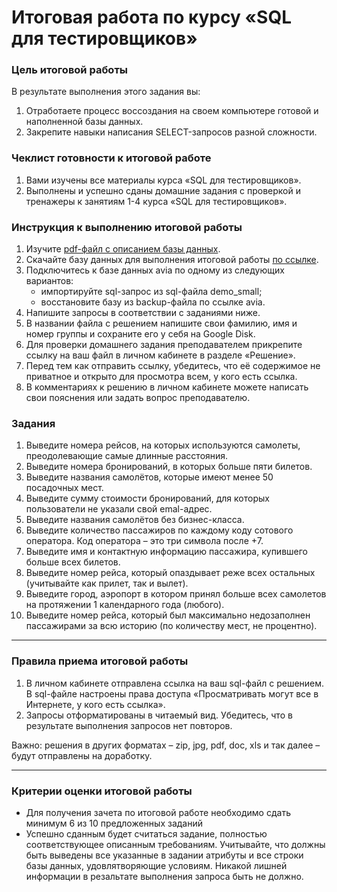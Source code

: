 # Итоговая работа по курсу «SQL для тестировщиков»

### Цель итоговой работы

В результате выполнения этого задания вы:

1. Отработаете процесс воссоздания на своем компьютере готовой и наполненной базы данных.
2. Закрепите навыки написания SELECT-запросов разной сложности.

### Чеклист готовности к итоговой работе

1.  Вами изучены все материалы курса «SQL для тестировщиков».
2.  Выполнены и успешно сданы домашние задания с проверкой и тренажеры к занятиям 1-4 курса «SQL для тестировщиков».

### Инструкция к выполнению итоговой работы

1. Изучите [pdf-файл с описанием базы данных](./bookings.pdf).
2. Скачайте базу данных для выполнения итоговой работы [по ссылке](https://github.com/netology-code/sqlshqa-diplom/releases).
2. Подключитесь к базе данных avia по одному из следующих вариантов:
   - импортируйте sql-запрос из sql-файла  demo_small;
   - восстановите базу из backup-файла по ссылке avia.
3. Напишите запросы в соответствии с заданиями ниже.
4. В названии файла с решением напишите свои фамилию, имя и номер группы и сохраните его у себя на Google Disk. 
5. Для проверки домашнего задания преподавателем прикрепите ссылку на ваш файл в личном кабинете в разделе «Решение».
6. Перед тем как отправить ссылку, убедитесь, что её содержимое не приватное и открыто для просмотра всем, у кого есть ссылка.
7. В комментариях к решению в личном кабинете можете написать свои пояснения или задать вопрос преподавателю.

### Задания

1. Выведите номера рейсов, на которых используются самолеты, преодолевающие самые длинные расстояния.
2. Выведите номера бронирований, в которых больше пяти билетов.
3. Выведите названия самолётов, которые имеют менее 50 посадочных мест.
4. Выведите сумму стоимости бронирований, для которых пользователи не указали свой emal-адрес.
5. Выведите названия самолётов без бизнес-класса.
6. Выведите количество пассажиров по каждому коду сотового оператора. Код оператора – это три символа после +7.
7. Выведите имя и контактную информацию пассажира, купившего больше всех билетов.
8. Выведите номер рейса, который опаздывает реже всех остальных (учитывайте как прилет, так и вылет).
9. Выведите город, аэропорт в котором принял больше всех самолетов на протяжении 1 календарного года (любого).
10. Выведите номер рейса, который был максимально недозаполнен пассажирами за всю историю (по количеству мест, не процентно).

------

### Правила приема итоговой работы

1. В личном кабинете отправлена ссылка на ваш sql-файл с решением. В sql-файле настроены права доступа «Просматривать могут все в Интернете, у кого есть ссылка».
3. Запросы отформатированы в читаемый вид. Убедитесь, что в результате выполнения запросов нет повторов.

Важно: решения в других форматах – zip, jpg, pdf, doc, xls и так далее – будут отправлены на доработку.

------

### Критерии оценки итоговой работы

- Для получения зачета по итоговой работе необходимо сдать минимум 6 из 10 предложенных заданий
- Успешно сданным будет считаться задание, полностью соответствующее описанным требованиям. Учитывайте, что должны быть выведены все указанные в задании атрибуты и все строки базы данных, удовлятворяющие условиям. Никакой лишней информации в резальтате выполнения запроса быть не должно.



